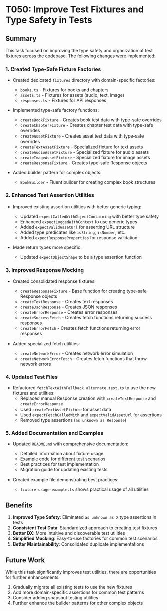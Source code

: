 # T050: Improve Test Fixtures and Type Safety in Tests

## Summary

This task focused on improving the type safety and organization of test fixtures across the codebase. The following changes were implemented:

### 1. Created Type-Safe Fixture Factories

- Created dedicated `fixtures` directory with domain-specific factories:

  - `books.ts` - Fixtures for books and chapters
  - `assets.ts` - Fixtures for assets (audio, text, image)
  - `responses.ts` - Fixtures for API responses

- Implemented type-safe factory functions:

  - `createBookFixture` - Creates book test data with type-safe overrides
  - `createChapterFixture` - Creates chapter test data with type-safe overrides
  - `createAssetFixture` - Creates asset test data with type-safe overrides
  - `createTextAssetFixture` - Specialized fixture for text assets
  - `createAudioAssetFixture` - Specialized fixture for audio assets
  - `createImageAssetFixture` - Specialized fixture for image assets
  - `createResponseFixture` - Creates type-safe Response objects

- Added builder pattern for complex objects:
  - `BookBuilder` - Fluent builder for creating complex book structures

### 2. Enhanced Test Assertion Utilities

- Improved existing assertion utilities with better generic typing:

  - Updated `expectCalledWithObjectContaining` with better type safety
  - Enhanced `expectLoggedWithContext` to use generic types
  - Added `expectValidAssetUrl` for asserting URL structure
  - Added type predicates like `isString`, `isNumber`, etc.
  - Added `expectResponseProperties` for response validation

- Made return types more specific:
  - Updated `expectObjectShape` to be a type assertion function

### 3. Improved Response Mocking

- Created consolidated response fixtures:

  - `createResponseFixture` - Base function for creating type-safe Response objects
  - `createTextResponse` - Creates text responses
  - `createJsonResponse` - Creates JSON responses
  - `createErrorResponse` - Creates error responses
  - `createSuccessFetch` - Creates fetch functions returning success responses
  - `createErrorFetch` - Creates fetch functions returning error responses

- Added specialized fetch utilities:
  - `createNetworkError` - Creates network error simulation
  - `createNetworkErrorFetch` - Creates fetch functions that throw network errors

### 4. Updated Test Files

- Refactored `fetchTextWithFallback.alternate.test.ts` to use the new fixtures and utilities:
  - Replaced manual Response creation with `createTextResponse` and `createErrorResponse`
  - Used `createTextAssetFixture` for asset data
  - Used `expectFetchCalledWith` and `expectValidAssetUrl` for assertions
  - Removed type assertions (`as unknown as Response`)

### 5. Added Documentation and Examples

- Updated `README.md` with comprehensive documentation:

  - Detailed information about fixture usage
  - Example code for different test scenarios
  - Best practices for test implementation
  - Migration guide for updating existing tests

- Created example file demonstrating best practices:
  - `fixture-usage-example.ts` shows practical usage of all utilities

## Benefits

1. **Improved Type Safety**: Eliminated `as unknown as X` type assertions in tests
2. **Consistent Test Data**: Standardized approach to creating test fixtures
3. **Better DX**: More intuitive and discoverable test utilities
4. **Simplified Mocking**: Easy-to-use factories for common test scenarios
5. **Better Maintainability**: Consolidated duplicate implementations

## Future Work

While this task significantly improves test utilities, there are opportunities for further enhancements:

1. Gradually migrate all existing tests to use the new fixtures
2. Add more domain-specific assertions for common test patterns
3. Consider adding snapshot testing utilities
4. Further enhance the builder patterns for other complex objects

